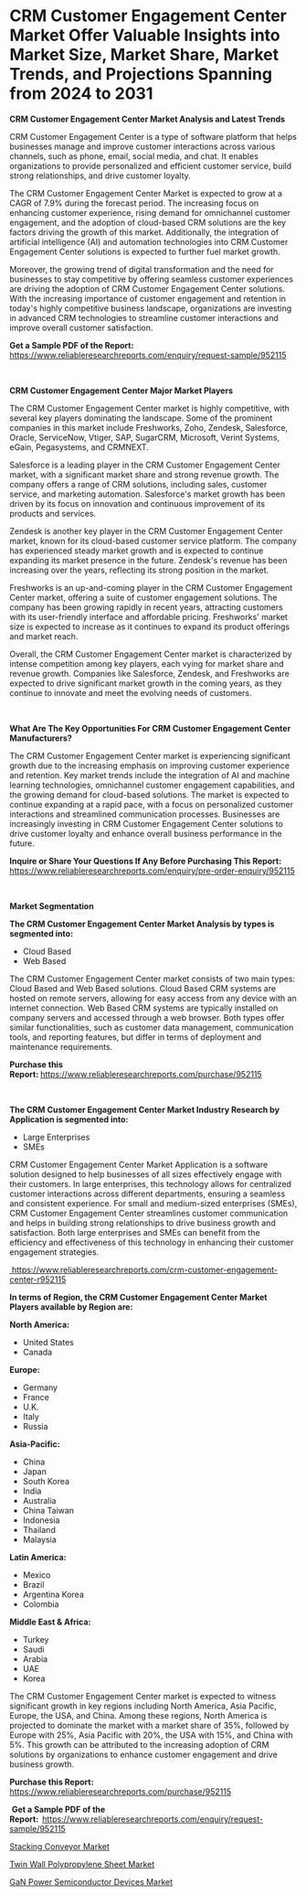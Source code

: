 <p><h1>CRM Customer Engagement Center Market Offer Valuable Insights into Market Size, Market Share, Market Trends, and Projections Spanning from 2024 to 2031</h1></p><p><strong>CRM Customer Engagement Center Market Analysis and Latest Trends</strong></p>
<p><p>CRM Customer Engagement Center is a type of software platform that helps businesses manage and improve customer interactions across various channels, such as phone, email, social media, and chat. It enables organizations to provide personalized and efficient customer service, build strong relationships, and drive customer loyalty.</p><p>The CRM Customer Engagement Center Market is expected to grow at a CAGR of 7.9% during the forecast period. The increasing focus on enhancing customer experience, rising demand for omnichannel customer engagement, and the adoption of cloud-based CRM solutions are the key factors driving the growth of this market. Additionally, the integration of artificial intelligence (AI) and automation technologies into CRM Customer Engagement Center solutions is expected to further fuel market growth.</p><p>Moreover, the growing trend of digital transformation and the need for businesses to stay competitive by offering seamless customer experiences are driving the adoption of CRM Customer Engagement Center solutions. With the increasing importance of customer engagement and retention in today's highly competitive business landscape, organizations are investing in advanced CRM technologies to streamline customer interactions and improve overall customer satisfaction.</p></p>
<p><strong>Get a Sample PDF of the Report:&nbsp;</strong> <a href="https://www.reliableresearchreports.com/enquiry/request-sample/952115">https://www.reliableresearchreports.com/enquiry/request-sample/952115</a></p>
<p>&nbsp;</p>
<p><strong>CRM Customer Engagement Center Major Market Players</strong></p>
<p><p>The CRM Customer Engagement Center market is highly competitive, with several key players dominating the landscape. Some of the prominent companies in this market include Freshworks, Zoho, Zendesk, Salesforce, Oracle, ServiceNow, Vtiger, SAP, SugarCRM, Microsoft, Verint Systems, eGain, Pegasystems, and CRMNEXT.</p><p>Salesforce is a leading player in the CRM Customer Engagement Center market, with a significant market share and strong revenue growth. The company offers a range of CRM solutions, including sales, customer service, and marketing automation. Salesforce's market growth has been driven by its focus on innovation and continuous improvement of its products and services.</p><p>Zendesk is another key player in the CRM Customer Engagement Center market, known for its cloud-based customer service platform. The company has experienced steady market growth and is expected to continue expanding its market presence in the future. Zendesk's revenue has been increasing over the years, reflecting its strong position in the market.</p><p>Freshworks is an up-and-coming player in the CRM Customer Engagement Center market, offering a suite of customer engagement solutions. The company has been growing rapidly in recent years, attracting customers with its user-friendly interface and affordable pricing. Freshworks' market size is expected to increase as it continues to expand its product offerings and market reach.</p><p>Overall, the CRM Customer Engagement Center market is characterized by intense competition among key players, each vying for market share and revenue growth. Companies like Salesforce, Zendesk, and Freshworks are expected to drive significant market growth in the coming years, as they continue to innovate and meet the evolving needs of customers.</p></p>
<p>&nbsp;</p>
<p><strong>What Are The Key Opportunities For CRM Customer Engagement Center Manufacturers?</strong></p>
<p><p>The CRM Customer Engagement Center market is experiencing significant growth due to the increasing emphasis on improving customer experience and retention. Key market trends include the integration of AI and machine learning technologies, omnichannel customer engagement capabilities, and the growing demand for cloud-based solutions. The market is expected to continue expanding at a rapid pace, with a focus on personalized customer interactions and streamlined communication processes. Businesses are increasingly investing in CRM Customer Engagement Center solutions to drive customer loyalty and enhance overall business performance in the future.</p></p>
<p><strong>Inquire or Share Your Questions If Any Before Purchasing This Report:</strong> <a href="https://www.reliableresearchreports.com/enquiry/pre-order-enquiry/952115">https://www.reliableresearchreports.com/enquiry/pre-order-enquiry/952115</a></p>
<p>&nbsp;</p>
<p><strong>Market Segmentation</strong></p>
<p><strong>The CRM Customer Engagement Center Market Analysis by types is segmented into:</strong></p>
<p><ul><li>Cloud Based</li><li>Web Based</li></ul></p>
<p><p>The CRM Customer Engagement Center market consists of two main types: Cloud Based and Web Based solutions. Cloud Based CRM systems are hosted on remote servers, allowing for easy access from any device with an internet connection. Web Based CRM systems are typically installed on company servers and accessed through a web browser. Both types offer similar functionalities, such as customer data management, communication tools, and reporting features, but differ in terms of deployment and maintenance requirements.</p></p>
<p><strong>Purchase this Report:&nbsp;</strong><a href="https://www.reliableresearchreports.com/purchase/952115">https://www.reliableresearchreports.com/purchase/952115</a></p>
<p>&nbsp;</p>
<p><strong>The CRM Customer Engagement Center Market Industry Research by Application is segmented into:</strong></p>
<p><ul><li>Large Enterprises</li><li>SMEs</li></ul></p>
<p><p>CRM Customer Engagement Center Market Application is a software solution designed to help businesses of all sizes effectively engage with their customers. In large enterprises, this technology allows for centralized customer interactions across different departments, ensuring a seamless and consistent experience. For small and medium-sized enterprises (SMEs), CRM Customer Engagement Center streamlines customer communication and helps in building strong relationships to drive business growth and satisfaction. Both large enterprises and SMEs can benefit from the efficiency and effectiveness of this technology in enhancing their customer engagement strategies.</p></p>
<p><a href="https://www.reliableresearchreports.com/crm-customer-engagement-center-r952115">&nbsp;https://www.reliableresearchreports.com/crm-customer-engagement-center-r952115</a></p>
<p><strong>In terms of Region, the CRM Customer Engagement Center Market Players available by Region are:</strong></p>
<p>
    <p> <strong> North America: </strong>
        <ul>
            <li>United States</li>
            <li>Canada</li>
        </ul>
        </p> 
    <p> <strong> Europe: </strong>
        <ul>
            <li>Germany</li>
            <li>France</li>
            <li>U.K.</li>
            <li>Italy</li>
            <li>Russia</li>
        </ul>
        </p> 
    <p> <strong> Asia-Pacific: </strong>
        <ul>
            <li>China</li>
            <li>Japan</li>
            <li>South Korea</li>
            <li>India</li>
            <li>Australia</li>
            <li>China Taiwan</li>
            <li>Indonesia</li>
            <li>Thailand</li>
            <li>Malaysia</li>
        </ul>
        </p> 
    <p> <strong> Latin America: </strong>
        <ul>
            <li>Mexico</li>
            <li>Brazil</li>
            <li>Argentina Korea</li>
            <li>Colombia</li>
        </ul>
        </p> 
    <p> <strong> Middle East & Africa: </strong>
        <ul>
            <li>Turkey</li>
            <li>Saudi</li>
            <li>Arabia</li>
            <li>UAE</li>
            <li>Korea</li>
        </ul>
    </p>
    </p>
<p><p>The CRM Customer Engagement Center market is expected to witness significant growth in key regions including North America, Asia Pacific, Europe, the USA, and China. Among these regions, North America is projected to dominate the market with a market share of 35%, followed by Europe with 25%, Asia Pacific with 20%, the USA with 15%, and China with 5%. This growth can be attributed to the increasing adoption of CRM solutions by organizations to enhance customer engagement and drive business growth.</p></p>
<p><strong>Purchase this Report: </strong><a href="https://www.reliableresearchreports.com/purchase/952115">https://www.reliableresearchreports.com/purchase/952115</a></p>
<p>&nbsp;<strong>Get a Sample PDF of the Report:&nbsp;&nbsp;</strong><a href="https://www.reliableresearchreports.com/enquiry/request-sample/952115">https://www.reliableresearchreports.com/enquiry/request-sample/952115</a></p>
<p><strong></strong></p>
<p><p><a href="https://www.linkedin.com/pulse/decoding-stacking-conveyor-market-metrics-share-trends-growth-vvqse?trackingId=29HMHL%2BAuxioQWUQaO%2Fiww%3D%3D">Stacking Conveyor Market</a></p><p><a href="https://www.linkedin.com/pulse/twin-wall-polypropylene-sheet-market-provides-comprehensive-analysis-ihxmf?trackingId=RxRRTtpsOG4SQ7DtIia2Qg%3D%3D">Twin Wall Polypropylene Sheet Market</a></p><p><a href="https://www.linkedin.com/pulse/gan-power-semiconductor-devices-market-analysis-its-cagr-segmentation-b9kye?trackingId=dXMvj%2BsBZ%2BgdmoXur2TOcg%3D%3D">GaN Power Semiconductor Devices Market</a></p></p>